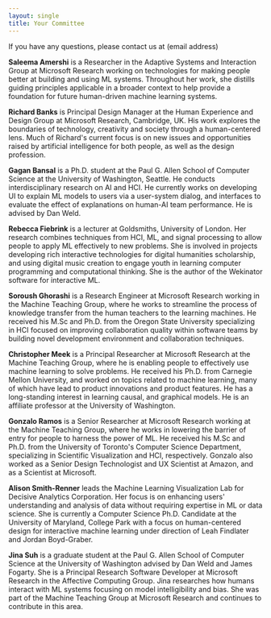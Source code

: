 ```yaml
---
layout: single
title: Your Committee
---
```


If you have any questions, please contact us at (email address)

**Saleema Amershi** is a Researcher in the Adaptive Systems and Interaction Group at Microsoft Research working on technologies for making people better at building and using ML systems. Throughout her work, she distills guiding principles applicable in a broader context to help provide a foundation for future human-driven machine learning systems.

**Richard Banks** is Principal Design Manager at the Human Experience and Design Group at Microsoft Research, Cambridge, UK. His work explores the boundaries of technology, creativity and society through a human-centered lens. Much of Richard's current focus is on new issues and opportunities raised by artificial intelligence for both people, as well as the design profession. 

**Gagan Bansal** is a Ph.D. student at the Paul G. Allen School of Computer Science at the University of Washington, Seattle. He conducts interdisciplinary research on AI and HCI. He currently works on developing UI to explain ML models to users via a user-system dialog, and interfaces to evaluate the effect of explanations on human-AI team performance. He is advised by Dan Weld.

**Rebecca Fiebrink** is a lecturer at Goldsmiths, University of London. Her research combines techniques from HCI, ML, and signal processing to allow people to apply ML effectively to new problems. She is involved in projects developing rich interactive technologies for digital humanities scholarship, and using digital music creation to engage youth in learning computer programming and computational thinking. She is the author of the Wekinator software for interactive ML.

**Soroush Ghorashi** is a Research Engineer at Microsoft Research working in the Machine Teaching Group, where he works to streamline the process of knowledge transfer from the human teachers to the learning machines. He received his M.Sc and Ph.D. from the Oregon State University specializing in HCI focused on improving collaboration quality within software teams by building novel development environment and collaboration techniques.

**Christopher Meek** is a Principal Researcher at Microsoft Research at the Machine Teaching Group, where he is enabling people to effectively use machine learning to solve problems. He received his Ph.D. from Carnegie Mellon University, and worked on topics related to machine learning, many of which have lead to product innovations and product features. He has a long-standing interest in learning causal, and graphical models. He is an affiliate professor at the University of Washington.

**Gonzalo Ramos** is a Senior Researcher at Microsoft Research working at the Machine Teaching Group, where he works in lowering the barrier of entry for people to harness the power of ML. He received his M.Sc and Ph.D. from the University of Toronto's Computer Science Department, specializing in Scientific Visualization and HCI, respectively. Gonzalo also worked as a Senior Design Technologist and UX Scientist at Amazon, and as a Scientist at Microsoft.

**Alison Smith-Renner** leads the Machine Learning Visualization Lab for Decisive Analytics Corporation. Her focus is on enhancing users' understanding and analysis of data without requiring expertise in ML or data science. She is currently a Computer Science Ph.D. Candidate at the University of Maryland, College Park with a focus on human-centered design for interactive machine learning under direction of Leah Findlater and Jordan Boyd-Graber.

**Jina Suh** is a graduate student at the Paul G. Allen School of Computer Science at the University of Washington advised by Dan Weld and James Fogarty. She is a Principal Research Software Developer at Microsoft Research in the Affective Computing Group. Jina researches how humans interact with ML systems focusing on model intelligibility and bias. She was part of the Machine Teaching Group at Microsoft Research and continues to contribute in this area.

